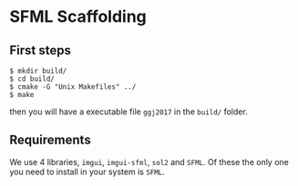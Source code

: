 # SFML Scaffolding #

## First steps ##

```shell
$ mkdir build/
$ cd build/
$ cmake -G "Unix Makefiles" ../
$ make
```

then you will have a executable file `ggj2017` in the `build/` folder.

## Requirements ##
We use 4 libraries, `imgui`, `imgui-sfml`, `sol2` and `SFML`. Of these the only one you need to install in your system is `SFML`.

